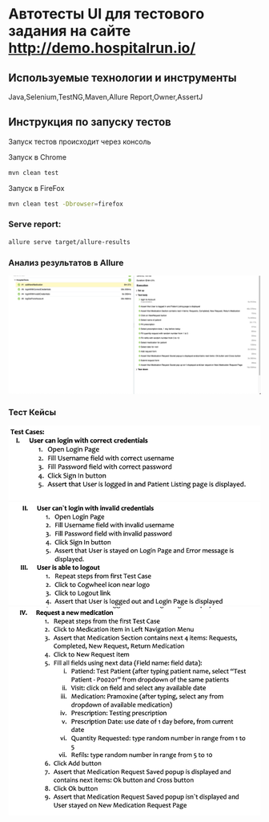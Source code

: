 # Автотесты UI для тестового задания на сайте http://demo.hospitalrun.io/

## Используемые технологии и инструменты
Java,Selenium,TestNG,Maven,Allure Report,Owner,AssertJ

## Инструкция по запуску тестов

Запуск тестов происходит через консоль

Запуск в Chrome

```bash
mvn clean test
```
Запуск в FireFox

```bash
mvn clean test -Dbrowser=firefox
```

### Serve report:

```bash
allure serve target/allure-results
```

### Анализ результатов в Allure
![alt "Allure"](img/AllureReport.png)

### Тест Кейсы
![TestCase](img/TestCase1.png)
![TestCase](img/TestCase2-3.png)
![TestCase](img/TestCase4.png)

